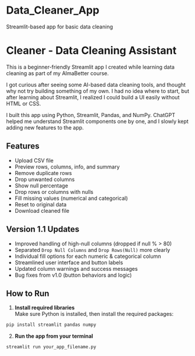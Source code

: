 # Data_Cleaner_App
Streamlit-based app for basic data cleaning

# Cleaner - Data Cleaning Assistant

This is a beginner-friendly Streamlit app I created while learning data cleaning as part of my AlmaBetter course.

I got curious after seeing some AI-based data cleaning tools, and thought why not try building something of my own. I had no idea where to start, but after learning about Streamlit, I realized I could build a UI easily without HTML or CSS.

I built this app using Python, Streamlit, Pandas, and NumPy. ChatGPT helped me understand Streamlit components one by one, and I slowly kept adding new features to the app.

## Features

- Upload CSV file
- Preview rows, columns, info, and summary
- Remove duplicate rows
- Drop unwanted columns
- Show null percentage
- Drop rows or columns with nulls
- Fill missing values (numerical and categorical)
- Reset to original data
- Download cleaned file

##  Version 1.1 Updates

-  Improved handling of high-null columns (dropped if null % > 80)
-  Separated `Drop Null Columns` and `Drop Rows(Null)` more clearly
-  Individual fill options for each numeric & categorical column
-  Streamlined user interface and button labels
-  Updated column warnings and success messages
-  Bug fixes from v1.0 (button behaviors and logic)

## How to Run

1. **Install required libraries**  
Make sure Python is installed, then install the required packages:

```bash
pip install streamlit pandas numpy
```

2. **Run the app from your terminal**

```bash
streamlit run your_app_filename.py
```

